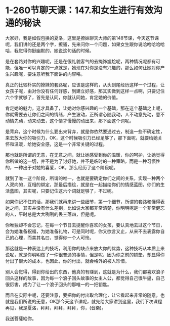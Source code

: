# 1-260节聊天课：147.和女生进行有效沟通的秘诀

大家好，我是如假包换的夏洛，这里是撩妹聊天大师的第148节课，今天这节课呢，我们讲的还是两个字，撩骚，先来问你一个问题，如果女生跟你说哈哈哈哈哈哈，我觉得你挺幽默的，她说这句话的时候。

是在套路对你的兴趣呢，还是在很礼貌客气的去掩饰尴尬呢，两种情况呢都有可能，但唯一可以肯定的一点就是，她现在对你是没有兴趣的，那么如何让她对你产生兴趣呢，要注意听我下面讲的内容咯。

真正的比较朴实的撩妹的套路呢，应该是这样的，从头到尾经历这样一个过程，让女孩子呢，由对你没有任何好感，到建立好感，那其实做到这样一点啊，只要记住六个字就够了，首先是认同，你就认同她，肯定她的价值。

肯定她的魅力，这才具备了，让她对你感兴趣的一个基础，那在这个基础之上呢，你就需要去让你们之间的情绪，产生波动，正所谓心随我动，人不动意先动，意不动情先动，动来动去，这个情才慢慢的动出来，那下面这个词呢。

是背弃，这个时候为什么要出来背弃，就是你依然要通过去，制造一些不确定性，来去放大你的吸引力，OK，这个时候吸引力已经足够了，那下面呢，就要给她关怀和温暖，给她安全感，这是一个非常关键的过程。

那也就是所谓的无意，在无意之间，就让她感受到你的温暖，你的呵护，让她觉得你所做的这一切，并不是为了讨好她，并不是临时的一种策略，而是一种习惯性的，一种出于对她的喜爱，OK，那么经历了这个阶段呢。

就到了唯一这个阶段，所谓的唯一，也就是要确定你们之间的关系，实现一种两个人双向的，互相的绑定，那最后描绘，就是在一起描绘你们的情感蓝图，你们的生活蓝图，其实呢，只要记住这六个词就足够了，不过呢。

如果你记不住的话，那我们就再来讲一些细节，第一个细节，所谓的套路和懂得表达之间，其实并没有什么差别，比如说大家都非常清楚，你明明呢是一个非常健忘的人，平时总是大大咧咧的丢三落四，但是呢。

你唯独却不会忘记，在每一个节日去提醒你喜欢的女孩，要认真地去过这个节日，会为她准备祝福，为她准备礼物，可是同时呢，你又欲言又止，从来不去表露你自己的心理，而美其名曰，觉得你一个人可怜。

那这就是一种表达上的技巧，利用你的缺点来放大你的优势，这种技巧从本质上来说呢，就是你明明做了一件很普通的事情，但是呢，因为你之前的铺垫，却显得你付出了很大的成本，也因此，你的付出，就会格外的被人珍惜。

别人会觉得，得到你给出的东西，他真的有赚到，这就是为什么，我们都喜欢浪子回头这样的故事，因为每一个浪子回头故事的女主人公，都觉得自己很牛逼，自己很厉害，成为了让一个浪子回头的那唯一的一把钥匙。

而且在实际中呢，还要注意，要把你的付出取合理化，让它看起来非常的随意，也就是我们所说的无意，OK那今天这节课呢，就先给大家讲到这里，我们下次课程再见，我是夏洛，拜拜，拜拜，拜拜，你，(音樂)。

我送菩薩給你。